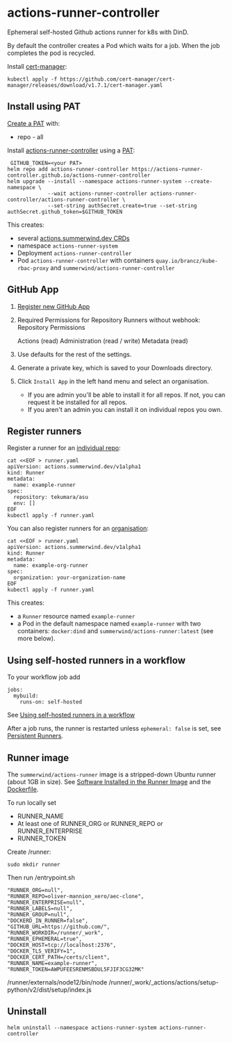 # actions-runner-controller

Ephemeral self-hosted Github actions runner for k8s with DinD.

By default the controller creates a Pod which waits for a job. When the job completes the pod is recycled.

Install [cert-manager](https://cert-manager.io/docs/installation/):

```
kubectl apply -f https://github.com/cert-manager/cert-manager/releases/download/v1.7.1/cert-manager.yaml
```

## Install using PAT

[Create a PAT](https://github.com/settings/tokens) with:

- repo - all

Install [actions-runner-controller](https://github.com/actions-runner-controller/actions-runner-controller) using a [PAT](https://github.com/actions-runner-controller/actions-runner-controller#setting-up-authentication-with-github-api):

```
 GITHUB_TOKEN=<your PAT>
helm repo add actions-runner-controller https://actions-runner-controller.github.io/actions-runner-controller
helm upgrade --install --namespace actions-runner-system --create-namespace \
             --wait actions-runner-controller actions-runner-controller/actions-runner-controller \
             --set-string authSecret.create=true --set-string authSecret.github_token=$GITHUB_TOKEN
```

This creates:

- several [actions.summerwind.dev CRDs](https://github.com/actions-runner-controller/actions-runner-controller/tree/master/charts/actions-runner-controller/crds)
- namespace `actions-runner-system`
- Deployment `actions-runner-controller`
- Pod `actions-runner-controller` with containers `quay.io/brancz/kube-rbac-proxy` and `summerwind/actions-runner-controller`

## GitHub App

1. [Register new GitHub App](https://github.com/settings/apps/new)
1. Required Permissions for Repository Runners without webhook:
   Repository Permissions

   Actions (read)
   Administration (read / write)
   Metadata (read)

1. Use defaults for the rest of the settings.
1. Generate a private key, which is saved to your Downloads directory.
1. Click `Install App` in the left hand menu and select an organisation.
   - If you are admin you'll be able to install it for all repos. If not, you can request it be installed for all repos.
   - If you aren't an admin you can install it on individual repos you own.

## Register runners

Register a runner for an [individual repo](https://github.com/actions-runner-controller/actions-runner-controller#repository-runners):

```
cat <<EOF > runner.yaml
apiVersion: actions.summerwind.dev/v1alpha1
kind: Runner
metadata:
  name: example-runner
spec:
  repository: tekumara/asu
  env: []
EOF
kubectl apply -f runner.yaml
```

You can also register runners for an [organisation](https://github.com/actions-runner-controller/actions-runner-controller#organization-runners):

```
cat <<EOF > runner.yaml
apiVersion: actions.summerwind.dev/v1alpha1
kind: Runner
metadata:
  name: example-org-runner
spec:
  organization: your-organization-name
EOF
kubectl apply -f runner.yaml
```

This creates:

- a `Runner` resource named `example-runner`
- a Pod in the default namespace named `example-runner` with two containers: `docker:dind` and `summerwind/actions-runner:latest` (see more below).

## Using self-hosted runners in a workflow

To your workflow job add

```
jobs:
  mybuild:
    runs-on: self-hosted
```

See [Using self-hosted runners in a workflow](https://docs.github.com/en/actions/hosting-your-own-runners/using-self-hosted-runners-in-a-workflow)

After a job runs, the runner is restarted unless `ephemeral: false` is set, see [Persistent Runners](https://github.com/actions-runner-controller/actions-runner-controller#persistent-runners).

## Runner image

The `summerwind/actions-runner` image is a stripped-down Ubuntu runner (about 1GB in size). See [Software Installed in the Runner Image](https://github.com/actions-runner-controller/actions-runner-controller#software-installed-in-the-runner-image) and the [Dockerfile](https://github.com/actions-runner-controller/actions-runner-controller/blob/master/runner/Dockerfile).

To run locally set
- RUNNER_NAME
- At least one of RUNNER_ORG or RUNNER_REPO or RUNNER_ENTERPRISE
- RUNNER_TOKEN

Create /runner:

```
sudo mkdir runner
```

Then run /entrypoint.sh



    "RUNNER_ORG=null",
    "RUNNER_REPO=oliver-mannion_xero/aec-clone",
    "RUNNER_ENTERPRISE=null",
    "RUNNER_LABELS=null",
    "RUNNER_GROUP=null",
    "DOCKERD_IN_RUNNER=false",
    "GITHUB_URL=https://github.com/",
    "RUNNER_WORKDIR=/runner/_work",
    "RUNNER_EPHEMERAL=true",
    "DOCKER_HOST=tcp://localhost:2376",
    "DOCKER_TLS_VERIFY=1",
    "DOCKER_CERT_PATH=/certs/client",
    "RUNNER_NAME=example-runner",
    "RUNNER_TOKEN=AWPUFEESRENMSBDUL5FJIF3CG32MK"


/runner/externals/node12/bin/node /runner/_work/_actions/actions/setup-python/v2/dist/setup/index.js


## Uninstall

```
helm uninstall --namespace actions-runner-system actions-runner-controller
```

